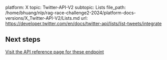 platform: X
topic: Twitter-API-V2
subtopic: Lists
file_path: /home/bhuang/nlp/rag-race-challenge2-2024/platform-docs-versions/X_Twitter-API-V2/Lists.md
url: https://developer.twitter.com/en/docs/twitter-api/lists/list-tweets/integrate

## Next steps

[Visit the API reference page for these endpoint](https://developer.twitter.com/en/docs/twitter-api/lists/list-tweets/api-reference "Visit the API reference page for these endpoint")